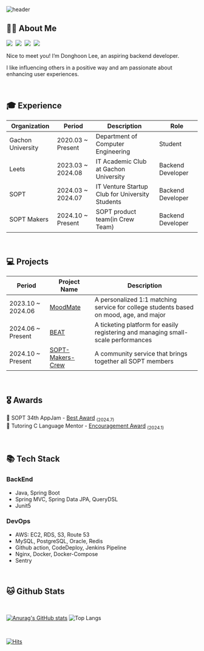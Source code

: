 <div align="left">

![header](https://capsule-render.vercel.app/api?type=waving&color=gradient&height=210&section=header&text=DongHoon%20Lee&fontColor=000000&fontSize=90&fontAlign=50&fontAlignY=32&desc=hoonyworld's%20Github%20Profile&descSize=25&descAlign=75&descAlignY=55)

## 🙋‍♂️ **About Me**
<p align="left">
  <a href="https://01codingjourney.tistory.com"><img src="https://img.shields.io/badge/Tistory-000000?style=flat-square&logo=Tistory&logoColor=white"></a>&nbsp
  <a href="https://cyclic-basket-9b5.notion.site/Hi-I-m-DongHoon-Lee-bf51731b253e45d585619df1d3ede4cd?pvs=4"><img src="https://img.shields.io/badge/Portfolio-000000?style=flat-square&logo=Notion&logoColor=white"/></a>&nbsp
  <a href="https://www.instagram.com/01dh_lee"><img src="https://img.shields.io/badge/Instagram-E4405F?style=flat-square&logo=Instagram&logoColor=white"/></a>&nbsp
  <a href="mailto:7ldh7@gachon.ac.kr"><img src="https://img.shields.io/badge/Gmail-EA4335?style=flat-square&logo=Gmail&logoColor=white"></a>
</p>
Nice to meet you! I’m Donghoon Lee, an aspiring backend developer. 

I like influencing others in a positive way and am passionate about enhancing user experiences.

<br/>

## 🎓 **Experience**


| Organization | Period | Description | Role |
| ----------------- | ----------------- | ----------------- | ----------------- |
| Gachon University | 2020.03 ~ Present | Department of Computer Engineering | Student |
| Leets | 2023.03 ~ 2024.08 | IT Academic Club at Gachon University | Backend Developer |
| SOPT | 2024.03 ~ 2024.07 | IT Venture Startup Club for University Students | Backend Developer |
| SOPT Makers | 2024.10 ~ Present | SOPT product team(in Crew Team) | Backend Developer |

<br/>

## 💻 Projects

| Period | Project Name | Description |
| ----------------- | ----------------- | ----------------- |
| 2023.10 ~ 2024.06 | <a href="https://github.com/Leets-Official/MoodMate-BE">MoodMate</a> | A personalized 1:1 matching service for college students based on mood, age, and major |
| 2024.06 ~ Present | <a href="https://github.com/TEAM-BEAT/BEAT-SERVER">BEAT</a> | A ticketing platform for easily registering and managing small-scale performances |
| 2024.10 ~ Present | <a href="https://github.com/sopt-makers/sopt-crew-backend">SOPT-Makers-Crew</a> | A community service that brings together all SOPT members |

<br/>

## 🎖️ Awards
🥈 SOPT 34th AppJam - <a href="https://cyclic-basket-9b5.notion.site/637106c4eb4448519accefc31a88b518?pvs=74">Best Award</a> <sub>(2024.7)</sub> </br>
🥉 Tutoring C Language Mentor - <a href="https://cyclic-basket-9b5.notion.site/6628fd1752cc4836a323d2ebba6de343?pvs=74">Encouragement Award</a> <sub>(2024.1)</sub>

<br/>

## 📚 Tech Stack 
### BackEnd
- Java, Spring Boot
- Spring MVC, Spring Data JPA, QueryDSL
- Junit5

### DevOps
- AWS: EC2, RDS, S3, Route 53
- MySQL, PostgreSQL, Oracle, Redis
- Github action, CodeDeploy, Jenkins Pipeline
- Nginx, Docker, Docker-Compose
- Sentry

<br/>

## 🐱 Github Stats
<br>

[![Anurag's GitHub stats](https://github-readme-stats.vercel.app/api?username=hoonyworld&hide_title=true&show_icons=true&include_all_commits=true&disable_animations=true&theme=vue)](https://github.com/anuraghazra/github-readme-stats) 
![Top Langs](https://github-readme-stats.vercel.app/api/top-langs/?username=hoonyworld&layout=compact)

<br>

[![Hits](https://hits.seeyoufarm.com/api/count/incr/badge.svg?url=https%3A%2F%2Fgithub.com%2Fhoonyworld&count_bg=%23E9CEC4&title_bg=%23D992E3&icon=&icon_color=%23E7E7E7&title=hits&edge_flat=false)](https://hits.seeyoufarm.com)

</div>


